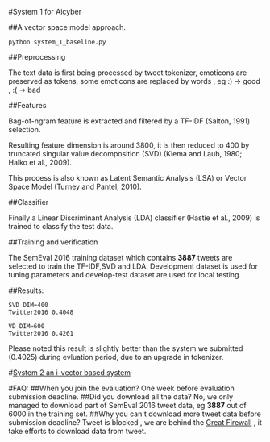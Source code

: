 #System 1 for Aicyber


##A vector space model approach.

~~~
python system_1_baseline.py
~~~
##Preprocessing

The text data is first being processed by tweet tokenizer, emoticons are preserved as tokens, some emoticons are replaced by words , eg :) -> good , :( -> bad

##Features

Bag-of-ngram feature is extracted and filtered by a TF-IDF (Salton, 1991) selection.

Resulting feature dimension is around 3800, it is then reduced to 400 by truncated singular value decomposition (SVD) (Klema and Laub, 1980; Halko et al., 2009).

This process is also known as Latent Semantic Analysis (LSA) or Vector Space Model (Turney and Pantel, 2010).

##Classifier

Finally a Linear Discriminant Analysis (LDA) classifier (Hastie et al., 2009) is trained to classify the test data.

##Training and verification

The SemEval 2016 training dataset which contains **3887** tweets are selected to train the TF-IDF,SVD and LDA. Development dataset is used for tuning parameters and develop-test dataset are used for
local testing.

##Results:
```
SVD DIM=400
Twitter2016 0.4048

VD DIM=600
Twitter2016 0.4261

```
Please noted this result is slightly better than the system we submitted (0.4025) during evluation period, due to an upgrade in tokenizer.

#[System 2 an i-vector based system](../System_2)

#FAQ:
##When you join the evaluation?
One week before evaluation submission deadline.
##Did you download all the data?
No, we only managed to download part of SemEval 2016 tweet data, eg **3887** out of 6000 in the training set.
##Why you can't download more tweet data before submission deadline?
Tweet is blocked , we are behind the [Great Firewall](https://en.wikipedia.org/wiki/Internet_censorship_in_China) , it take efforts to download data from tweet.
